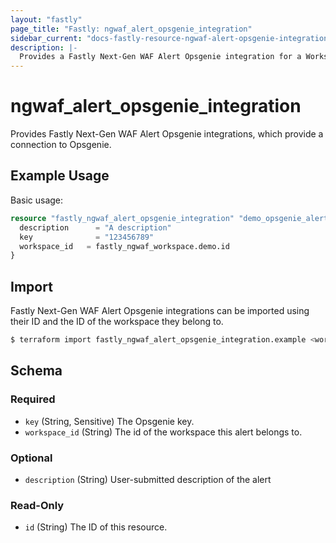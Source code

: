 ```yaml
---
layout: "fastly"
page_title: "Fastly: ngwaf_alert_opsgenie_integration"
sidebar_current: "docs-fastly-resource-ngwaf-alert-opsgenie-integration"
description: |-
  Provides a Fastly Next-Gen WAF Alert Opsgenie integration for a Workspace
---
```


# ngwaf_alert_opsgenie_integration

Provides Fastly Next-Gen WAF Alert Opsgenie integrations, which provide a connection to Opsgenie.

## Example Usage

Basic usage:

```terraform
resource "fastly_ngwaf_alert_opsgenie_integration" "demo_opsgenie_alert" {
  description      = "A description"
  key              = "123456789"
  workspace_id   = fastly_ngwaf_workspace.demo.id
}
```

## Import

Fastly Next-Gen WAF Alert Opsgenie integrations can be imported using their ID and the ID of the workspace they belong to.

```sh
$ terraform import fastly_ngwaf_alert_opsgenie_integration.example <workspace_id>/<alert_id>
```

<!-- schema generated by tfplugindocs -->
## Schema

### Required

- `key` (String, Sensitive) The Opsgenie key.
- `workspace_id` (String) The id of the workspace this alert belongs to.

### Optional

- `description` (String) User-submitted description of the alert

### Read-Only

- `id` (String) The ID of this resource.